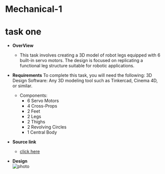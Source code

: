 # Mechanical-1
# task one  
* **OverView**
    * This task involves creating a 3D model of robot legs equipped with 6 built-in servo motors. The design is focused on replicating a functional leg structure suitable for robotic applications.


* **Requirements**
    To complete this task, you will need the following:
     3D Design Software: Any 3D modeling tool such as Tinkercad, Cinema 4D, or          similar.
     * Components:
         * 6 Servo Motors
         * 4 Cross-Props
         * 2 Feet
         * 2 Legs
         * 2 Thighs
         * 2 Revolving Circles
         * 1 Central Body
* **Source link**  
    * [click here](https://www.tinkercad.com/things/9wfB3m866Ao-legs-with-6-servo-motors?sharecode=6Noxx_fnurXRgr8VZqs7S4oOl4roi44QUJ65jeSR17A)

* **Design**  
    ![photo](./image.png)
